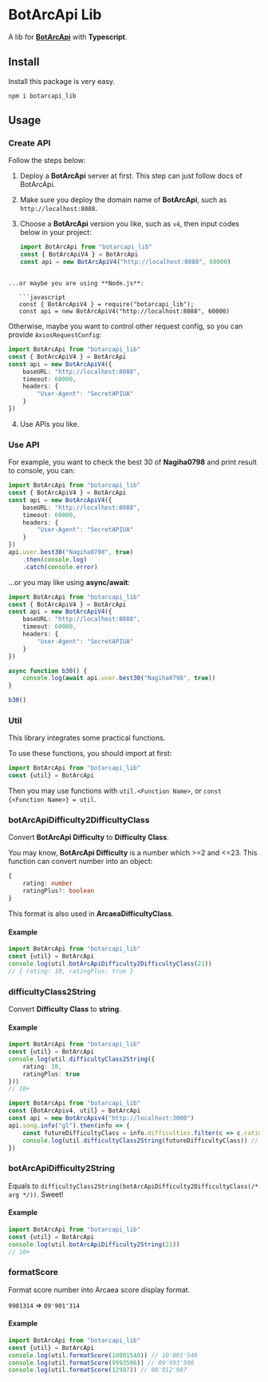 # BotArcApi Lib

A lib for **[BotArcApi](https://github.com/TheSnowfield/BotArcAPI)** with **Typescript**.

## Install

Install this package is very easy.
```
npm i botarcapi_lib
```

## Usage

### Create API

Follow the steps below:

1. Deploy a **BotArcApi** server at first.
   This step can just follow docs of BotArcApi.

2. Make sure you deploy the domain name of **BotArcApi**, such as `http://localhost:8088`.

3. Choose a **BotArcApi** version you like, such as `v4`, then input codes below in your project:
   ```typescript
   import BotArcApi from "botarcapi_lib"
   const { BotArcApiV4 } = BotArcApi
   const api = new BotArcApiV4("http://localhost:8088", 60000)
   ```
```
   
...or maybe you are using **Node.js**:
   
   ```javascript
   const { BotArcApiV4 } = require("botarcapi_lib");
   const api = new BotArcApiV4("http://localhost:8088", 60000)
```
Otherwise, maybe you want to control other request config, so you can provide `AxiosRequestConfig`:

   ```typescript
   import BotArcApi from "botarcapi_lib"
   const { BotArcApiV4 } = BotArcApi
   const api = new BotArcApiV4({
       baseURL: "http://localhost:8088",
       timeout: 60000,
       headers: {
           "User-Agent": "SecretAPIUA"
       }
})
   ```

4. Use APIs you like.

### Use API

For example, you want to check the best 30 of **Nagiha0798** and print result to console, you can:

```typescript
import BotArcApi from "botarcapi_lib"
const { BotArcApiV4 } = BotArcApi
const api = new BotArcApiV4({
    baseURL: "http://localhost:8088",
    timeout: 60000,
    headers: {
        "User-Agent": "SecretAPIUA"
    }
})
api.user.best30("Nagiha0798", true)
    .then(console.log)
    .catch(console.error)
```

...or you may like using **async/await**:

```typescript
import BotArcApi from "botarcapi_lib"
const { BotArcApiV4 } = BotArcApi
const api = new BotArcApiV4({
    baseURL: "http://localhost:8088",
    timeout: 60000,
    headers: {
        "User-Agent": "SecretAPIUA"
    }
})

async function b30() {
    console.log(await api.user.best30("Nagiha0798", true))
}

b30()
```

### Util

This library integrates some practical functions.

To use these functions, you should import at first:

```typescript
import BotArcApi from "botarcapi_lib"
const {util} = BotArcApi
```

Then you may use functions with `util.<Function Name>`, or `const {<Function Name>} = util`.

### botArcApiDifficulty2DifficultyClass

Convert **BotArcApi Difficulty** to **Difficulty Class**.

You may know, **BotArcApi Difficulty** is a number which >=2 and <=23. This function can convert number into an object:

```typescript
{
    rating: number
    ratingPlus?: boolean
}
```

This format is also used in **ArcaeaDifficultyClass**.

#### Example

```typescript
import BotArcApi from "botarcapi_lib"
const {util} = BotArcApi
console.log(util.botArcApiDifficulty2DifficultyClass(21))
// { rating: 10, ratingPlus: true }
```

### difficultyClass2String

Convert **Difficulty Class** to **string**.

#### Example

```typescript
import BotArcApi from "botarcapi_lib"
const {util} = BotArcApi
console.log(util.difficultyClass2String({
    rating: 10,
    ratingPlus: true
}))
// 10+
```

```typescript
import BotArcApi from "botarcapi_lib"
const {BotArcApiv4, util} = BotArcApi
const api = new BotArcApiv4("http://localhost:3000")
api.song.info("gl").then(info => {
    const futureDifficultyClass = info.difficulties.filter(c => c.ratingClass === 2)[0]
    console.log(util.difficultyClass2String(futureDifficultyClass)) // 11
})
```

### botArcApiDifficulty2String

Equals to `difficultyClass2String(botArcApiDifficulty2DifficultyClass(/* arg */))`. Sweet!

#### Example

```typescript
import BotArcApi from "botarcapi_lib"
const {util} = BotArcApi
console.log(util.botArcApiDifficulty2String(21))
// 10+
```

### formatScore

Format score number into Arcaea score display format.

`9901314` => `09'901'314`

#### Example

```typescript
import BotArcApi from "botarcapi_lib"
const {util} = BotArcApi
console.log(util.formatScore(10001540)) // 10'001'540
console.log(util.formatScore(9993506)) // 09'993'506
console.log(util.formatScore(12987)) // 00'012'987
```

